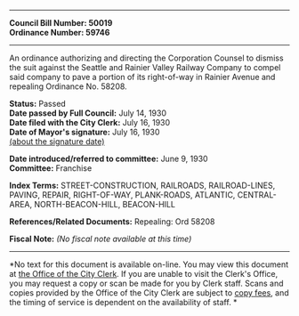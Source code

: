 * * * * *  
  
**Council Bill Number: [](#h0)[](#h2)50019**   
**Ordinance Number: 59746**  
  
* * * * *  
  
An ordinance authorizing and directing the Corporation Counsel to dismiss the suit against the Seattle and Rainier Valley Railway Company to compel said company to pave a portion of its right-of-way in Rainier Avenue and repealing Ordinance No. 58208.  
  
**Status:** Passed   
**Date passed by Full Council:** July 14, 1930   
**Date filed with the City Clerk:** July 16, 1930   
**Date of Mayor's signature:** July 16, 1930   
[(about the signature date)](/~public/approvaldate.htm)   
  
  
**Date introduced/referred to committee:** June 9, 1930   
**Committee:** Franchise   
  
**Index Terms:** STREET-CONSTRUCTION, RAILROADS, RAILROAD-LINES, PAVING, REPAIR, RIGHT-OF-WAY, PLANK-ROADS, ATLANTIC, CENTRAL-AREA, NORTH-BEACON-HILL, BEACON-HILL  
  
**References/Related Documents:** Repealing: Ord 58208  
  
**Fiscal Note:** *(No fiscal note available at this time)*  
  
* * * * *  
  
*No text for this document is available on-line. You may view this document at [the Office of the City Clerk](http://www.seattle.gov/leg/clerk/contactUs.htm). If you are unable to visit the Clerk's Office, you may request a copy or scan be made for you by Clerk staff. Scans and copies provided by the Office of the City Clerk are subject to [copy fees](http://clerk.seattle.gov/~public/clerkfees.htm), and the timing of service is dependent on the availability of staff. *  
  
  
